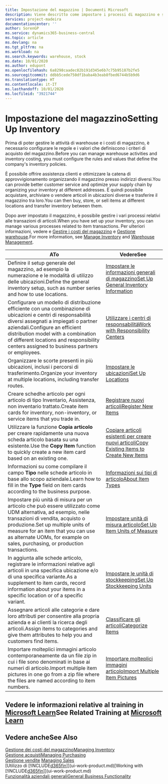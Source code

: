 ```yaml
---
title: Impostazione del magazzino | Documenti Microsoft
description: Viene descritto come impostare i processi di magazzino e stock, inclusi i percorsi di trasferimento e le ubicazioni, come le warehouse.
services: project-madeira
documentationcenter: ''
author: SorenGP
ms.service: dynamics365-business-central
ms.topic: article
ms.devlang: na
ms.tgt_pltfrm: na
ms.workload: na
ms.search.keywords: warehouse, stock
ms.date: 10/01/2020
ms.author: edupont
ms.openlocfilehash: 6a8298caadec82b191d345e6b7c75b95187b2fe5
ms.sourcegitcommit: ddbb5cede750df1baba4b3eab8fbed6744b5b9d6
ms.translationtype: HT
ms.contentlocale: it-IT
ms.lasthandoff: 10/01/2020
ms.locfileid: "3921744"
---
```

# <a name="setting-up-inventory"></a><span data-ttu-id="33dd6-103">Impostazione del magazzino</span><span class="sxs-lookup"><span data-stu-id="33dd6-103">Setting Up Inventory</span></span>
<span data-ttu-id="33dd6-104">Prima di poter gestire le attività di warehouse e i costi di magazzino, è necessario configurare le regole e i valori che definiscono i criteri di acquisto del magazzino.</span><span class="sxs-lookup"><span data-stu-id="33dd6-104">Before you can manage warehouse activities and inventory costing, you must configure the rules and values that define the company's inventory policies.</span></span>

<span data-ttu-id="33dd6-105">È possibile offrire assistenza clienti e ottimizzare la catena di approvvigionamento organizzando il magazzino presso indirizzi diversi.</span><span class="sxs-lookup"><span data-stu-id="33dd6-105">You can provide better customer service and optimize your supply chain by organizing your inventory at different addresses.</span></span> <span data-ttu-id="33dd6-106">È quindi possibile acquistare, archiviare o vendere articoli in ubicazioni diverse e trasferire il magazzino tra loro.</span><span class="sxs-lookup"><span data-stu-id="33dd6-106">You can then buy, store, or sell items at different locations and transfer inventory between them.</span></span>

<span data-ttu-id="33dd6-107">Dopo aver impostato il magazzino, è possibile gestire i vari processi relativi alle transazioni di articoli.</span><span class="sxs-lookup"><span data-stu-id="33dd6-107">When you have set up your inventory, you can manage various processes related to item transactions.</span></span> <span data-ttu-id="33dd6-108">Per ulteriori informazioni, vedere e [Gestire i costi del magazzino](inventory-manage-inventory.md) e [Gestione warehouse](warehouse-manage-warehouse.md).</span><span class="sxs-lookup"><span data-stu-id="33dd6-108">For more information, see [Manage Inventory](inventory-manage-inventory.md) and [Warehouse Management](warehouse-manage-warehouse.md).</span></span>

| <span data-ttu-id="33dd6-109">A</span><span class="sxs-lookup"><span data-stu-id="33dd6-109">To</span></span> | <span data-ttu-id="33dd6-110">Vedere</span><span class="sxs-lookup"><span data-stu-id="33dd6-110">See</span></span> |
| --- | --- |
| <span data-ttu-id="33dd6-111">Definire il setup generale del magazzino, ad esempio la numerazione e le modalità di utilizzo delle ubicazioni.</span><span class="sxs-lookup"><span data-stu-id="33dd6-111">Define the general inventory setup, such as number series and how to use locations.</span></span> |[<span data-ttu-id="33dd6-112">Impostare le informazioni generali di magazzino</span><span class="sxs-lookup"><span data-stu-id="33dd6-112">Set Up General Inventory Information</span></span>](inventory-how-setup-general.md) |
|<span data-ttu-id="33dd6-113">Configurare un modello di distribuzione efficiente con una combinazione di ubicazioni e centri di responsabilità diversi assegnati a impiegati o partner aziendali.</span><span class="sxs-lookup"><span data-stu-id="33dd6-113">Configure an efficient distribution model with a combination of different locations and responsibility centers assigned to business partners or employees.</span></span>|[<span data-ttu-id="33dd6-114">Utilizzare i centri di responsabilità</span><span class="sxs-lookup"><span data-stu-id="33dd6-114">Work with Responsibility Centers</span></span>](inventory-responsibility-centers.md)|
| <span data-ttu-id="33dd6-115">Organizzare le scorte presenti in più ubicazioni, inclusi i percorsi di trasferimento.</span><span class="sxs-lookup"><span data-stu-id="33dd6-115">Organize your inventory at multiple locations, including transfer routes.</span></span> |[<span data-ttu-id="33dd6-116">Impostare le ubicazioni</span><span class="sxs-lookup"><span data-stu-id="33dd6-116">Set Up Locations</span></span>](inventory-how-register-new-items.md) |
| <span data-ttu-id="33dd6-117">Creare schedhe articolo per ogni articolo di tipo Inventario, Assistenza, non inventario trattato.</span><span class="sxs-lookup"><span data-stu-id="33dd6-117">Create item cards for inventory, non-inventory, or service items that you trade in.</span></span> |[<span data-ttu-id="33dd6-118">Registrare nuovi articoli</span><span class="sxs-lookup"><span data-stu-id="33dd6-118">Register New Items</span></span>](inventory-how-register-new-items.md) |
|<span data-ttu-id="33dd6-119">Utilizzare la funzione **Copia articolo** per creare rapidamente una nuova scheda articolo basata su una esistente.</span><span class="sxs-lookup"><span data-stu-id="33dd6-119">Use the **Copy Item** function to quickly create a new item card based on an existing one.</span></span>|[<span data-ttu-id="33dd6-120">Copiare articoli esistenti per creare nuovi articoli</span><span class="sxs-lookup"><span data-stu-id="33dd6-120">Copy Existing Items to Create New Items</span></span>](inventory-how-copy-items.md)|
|<span data-ttu-id="33dd6-121">Informazioni su come compilare il campo **Tipo** nelle schede articolo in base allo scopo aziendale.</span><span class="sxs-lookup"><span data-stu-id="33dd6-121">Learn how to fill in the **Type** field on item cards according to the business purpose.</span></span>|[<span data-ttu-id="33dd6-122">Informazioni sui tipi di articolo</span><span class="sxs-lookup"><span data-stu-id="33dd6-122">About Item Types</span></span>](inventory-about-item-types.md)|
|<span data-ttu-id="33dd6-123">Impostare più unità di misura per un articolo che può essere utilizzato come UDM alternativa, ad esempio, nelle transazioni di vendita, acquisto o produzione.</span><span class="sxs-lookup"><span data-stu-id="33dd6-123">Set up multiple units of measure for an item that you can use as alternate UOMs, for example on sales, purchasing, or production transactions.</span></span>|[<span data-ttu-id="33dd6-124">Impostare unità di misura articolo</span><span class="sxs-lookup"><span data-stu-id="33dd6-124">Set Up Item Units of Measure</span></span>](inventory-how-setup-units-of-measure.md)|
|<span data-ttu-id="33dd6-125">In aggiunta alle schede articolo, registrare le informazioni relative agli articoli in una specifica ubicazione e/o di una specifica variante.</span><span class="sxs-lookup"><span data-stu-id="33dd6-125">As a supplement to item cards, record information about your items in a specific location or of a specific variant.</span></span>|[<span data-ttu-id="33dd6-126">Impostare le unità di stockkeeping</span><span class="sxs-lookup"><span data-stu-id="33dd6-126">Set Up Stockkeeping Units</span></span>](inventory-how-to-set-up-stockkeeping-units.md)|
| <span data-ttu-id="33dd6-127">Assegnare articoli alle categorie e dare loro attributi per consentire alla propria azienda e ai clienti la ricerca degli articoli.</span><span class="sxs-lookup"><span data-stu-id="33dd6-127">Assign items to categories and give them attributes to help you and customers find items.</span></span> |[<span data-ttu-id="33dd6-128">Classificare gli articoli</span><span class="sxs-lookup"><span data-stu-id="33dd6-128">Categorize Items</span></span>](inventory-how-categorize-items.md) |
|<span data-ttu-id="33dd6-129">Importare molteplici immagini articolo contemporaneamente da un file zip in cui i file sono denominati in base ai numeri di articolo.</span><span class="sxs-lookup"><span data-stu-id="33dd6-129">Import multiple item pictures in one go from a zip file where the files are named according to item numbers.</span></span>|[<span data-ttu-id="33dd6-130">Importare molteplici immagini articolo</span><span class="sxs-lookup"><span data-stu-id="33dd6-130">Import Multiple Item Pictures</span></span>](inventory-how-import-item-pictures.md)|

## <a name="see-related-training-at-microsoft-learn"></a><span data-ttu-id="33dd6-131">Vedere le informazioni relative al training in [Microsoft Learn](/learn/modules/trade-get-started-dynamics-365-business-central/)</span><span class="sxs-lookup"><span data-stu-id="33dd6-131">See Related Training at [Microsoft Learn](/learn/modules/trade-get-started-dynamics-365-business-central/)</span></span>

## <a name="see-also"></a><span data-ttu-id="33dd6-132">Vedere anche</span><span class="sxs-lookup"><span data-stu-id="33dd6-132">See Also</span></span>
[<span data-ttu-id="33dd6-133">Gestione dei costi del magazzino</span><span class="sxs-lookup"><span data-stu-id="33dd6-133">Managing Inventory</span></span>](inventory-manage-inventory.md)  
[<span data-ttu-id="33dd6-134">Gestione acquisti</span><span class="sxs-lookup"><span data-stu-id="33dd6-134">Managing Purchasing</span></span>](purchasing-manage-purchasing.md)  
<span data-ttu-id="33dd6-135">[Gestione vendite](sales-manage-sales.md)  </span><span class="sxs-lookup"><span data-stu-id="33dd6-135">[Managing Sales](sales-manage-sales.md)  </span></span>  
<span data-ttu-id="33dd6-136">[Utilizzo di [!INCLUDE[d365fin](includes/d365fin_md.md)]](ui-work-product.md)</span><span class="sxs-lookup"><span data-stu-id="33dd6-136">[Working with [!INCLUDE[d365fin](includes/d365fin_md.md)]](ui-work-product.md)</span></span>  
[<span data-ttu-id="33dd6-137">Funzionalità aziendali generali</span><span class="sxs-lookup"><span data-stu-id="33dd6-137">General Business Functionality</span></span>](ui-across-business-areas.md)
